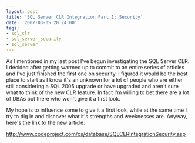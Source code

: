 ```yaml
---
layout: post
title: 'SQL Server CLR Integration Part 1: Security'
date: '2007-03-05 20:24:00'
tags:
- sql_clr
- sql_server_security
- sql_server
---
```


As I mentioned in my last post I've begun investigating the SQL Server CLR. I decided after getting warmed up to commit to an entire series of articles and I've just finished the first one on security. I figured it would be the best place to start as I know it's an unknown for a lot of people who are either still considering a SQL 2005 upgrade or have upgraded and aren't sure what to think of the new CLR feature. In fact I'm willing to bet there are a lot of DBAs out there who won't give it a first look.

My hope is to influence some to give it a first look, while at the same time I try to dig in and discover what it's strengths and weeknesses are. Anyway, here's the link to the new article:

http://www.codeproject.com/cs/database/SQLCLRIntegrationSecurity.asp